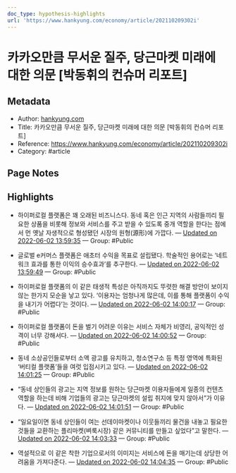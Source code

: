 ```yaml
---
doc_type: hypothesis-highlights
url: 'https://www.hankyung.com/economy/article/202110209302i'
---
```


# 카카오만큼 무서운 질주, 당근마켓 미래에 대한 의문 [박동휘의 컨슈머 리포트]

## Metadata
- Author: [hankyung.com]()
- Title: 카카오만큼 무서운 질주, 당근마켓 미래에 대한 의문 [박동휘의 컨슈머 리포트]
- Reference: https://www.hankyung.com/economy/article/202110209302i
- Category: #article

## Page Notes
## Highlights
- 하이퍼로컬 플랫폼은 꽤 오래된 비즈니스다. 동네 혹은 인근 지역의 사람들끼리 필요한 상품을 비롯해 정보와 서비스를 주고 받을 수 있도록 중개 역할을 한다는 점에서 먼 옛날 자생적으로 형성됐던 시장의 원형(源形)에 가깝다.  — [Updated on 2022-06-02 13:59:35](https://hyp.is/zG8F4OIwEeyyqM-8qLgyiw/www.hankyung.com/economy/article/202110209302i) — Group: #Public

-  글로벌 e커머스 플랫폼은 애초터 수익을 목표로 설립됐다. 학술적인 용어로는 ‘네트워크 효과를 통한 이익의 승수효과’를 추구한다.  — [Updated on 2022-06-02 13:59:49](https://hyp.is/1Hb0-uIwEeyJyWs4ksKVtg/www.hankyung.com/economy/article/202110209302i) — Group: #Public

- 하이퍼로컬 플랫폼의 이 같은 태생적 특성은 아직까지도 뚜렷한 해결 방안이 보이지 않는 한가지 모순을 낳고 있다. ‘이용자는 엄청나게 많은데, 이를 통해 플랫폼이 수익을 내기가 어렵다’는 것이다.  — [Updated on 2022-06-02 14:00:17](https://hyp.is/5TvmGuIwEeyrDPvqzgucZg/www.hankyung.com/economy/article/202110209302i) — Group: #Public

- 하이퍼로컬 플랫폼이 돈을 벌기 어려운 이유는 서비스 자체가 비영리, 공익적인 성격이 너무 강해서다.  — [Updated on 2022-06-02 14:00:52](https://hyp.is/-fkHuOIwEey9k3tYg7_WpQ/www.hankyung.com/economy/article/202110209302i) — Group: #Public

- 동네 소상공인들로부터 소액 광고를 유치하고, 청소연구소 등 특정 영역에 특화된 ‘버티컬 플랫폼’들을 여럿 입점시키고 있다.  — [Updated on 2022-06-02 14:01:25](https://hyp.is/DdOw7uIxEeyxRM-GhwXVAw/www.hankyung.com/economy/article/202110209302i) — Group: #Public

-  “동네 상인들의 광고는 지역 정보를 원하는 당근마켓 이용자들에게 일종의 컨텐츠 역할을 하는데 비해 기업들의 광고는 당근마켓의 설립 취지에 맞지 않아서”가 이유다.  — [Updated on 2022-06-02 14:01:51](https://hyp.is/HaR2juIxEeyaJ7-N5Gl8hQ/www.hankyung.com/economy/article/202110209302i) — Group: #Public

- “일요일이면 동네 상인들이 여는 선데이마켓이나 이웃들끼리 물건을 내놓고 필요한 것들을 교환하는 플리마켓(벼룩시장) 같은 커뮤니티를 만들고 싶었다”고 말한다. — [Updated on 2022-06-02 14:03:33](https://hyp.is/WgmhvOIxEeyONhPcm27OiQ/www.hankyung.com/economy/article/202110209302i) — Group: #Public

- 역설적으로 이 같은 착한 기업으로서의 이미지는 서비스에 돈을 매기는데 상당한 어려움을 가져다준다. — [Updated on 2022-06-02 14:04:35](https://hyp.is/f1RK2uIxEeyYgnMO_LXEPQ/www.hankyung.com/economy/article/202110209302i) — Group: #Public



